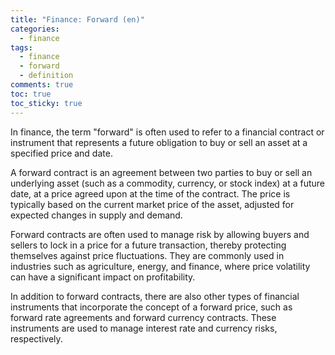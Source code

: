 ```yaml
---
title: "Finance: Forward (en)"
categories:
  - finance
tags:
  - finance
  - forward
  - definition
comments: true
toc: true
toc_sticky: true
---
```


In finance, the term "forward" is often used to refer to a financial contract or instrument that represents a future obligation to buy or sell an asset at a specified price and date.

A forward contract is an agreement between two parties to buy or sell an underlying asset (such as a commodity, currency, or stock index) at a future date, at a price agreed upon at the time of the contract. The price is typically based on the current market price of the asset, adjusted for expected changes in supply and demand.

Forward contracts are often used to manage risk by allowing buyers and sellers to lock in a price for a future transaction, thereby protecting themselves against price fluctuations. They are commonly used in industries such as agriculture, energy, and finance, where price volatility can have a significant impact on profitability.

In addition to forward contracts, there are also other types of financial instruments that incorporate the concept of a forward price, such as forward rate agreements and forward currency contracts. These instruments are used to manage interest rate and currency risks, respectively.
